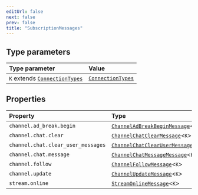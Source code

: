 ```yaml
---
editUrl: false
next: false
prev: false
title: "SubscriptionMessages"
---
```


## Type parameters

| Type parameter | Value |
| :------ | :------ |
| `K` extends [`ConnectionTypes`](/api/eventsub/type-aliases/connectiontypes/) | [`ConnectionTypes`](/api/eventsub/type-aliases/connectiontypes/) |

## Properties

| Property | Type |
| :------ | :------ |
| `channel.ad_break.begin` | [`ChannelAdBreakBeginMessage`](/api/eventsub/classes/channeladbreakbeginmessage/)\<`K`\> |
| `channel.chat.clear` | [`ChannelChatClearMessage`](/api/eventsub/classes/channelchatclearmessage/)\<`K`\> |
| `channel.chat.clear_user_messages` | [`ChannelChatClearUserMessagesMessage`](/api/eventsub/classes/channelchatclearusermessagesmessage/)\<`K`\> |
| `channel.chat.message` | [`ChannelChatMessageMessage`](/api/eventsub/classes/channelchatmessagemessage/)\<`K`\> |
| `channel.follow` | [`ChannelFollowMessage`](/api/eventsub/classes/channelfollowmessage/)\<`K`\> |
| `channel.update` | [`ChannelUpdateMessage`](/api/eventsub/classes/channelupdatemessage/)\<`K`\> |
| `stream.online` | [`StreamOnlineMessage`](/api/eventsub/classes/streamonlinemessage/)\<`K`\> |
